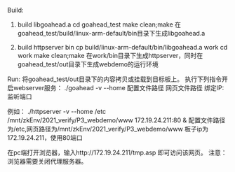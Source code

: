 Build:
1. build libgoahead.a
cd goahead_test
make clean;make
在goahead_test/build/linux-arm-default/bin目录下生成libgoahead.a

2. build httpserver bin
cp build/linux-arm-default/bin/libgoahead.a work
cd work
make clean;make
在work/bin目录下生成httpserver，同时在goahead_test/out目录下生成webdemo的运行环境

Run:
将goahead_test/out目录下的内容拷贝或挂载到目标板上。
执行下列指令开启webserver服务：
./goahead -v --home 配置文件路径 网页文件路径 绑定IP:监听端口

例如：
./httpserver -v --home /etc /mnt/zkEnv/2021_verify/P3_webdemo/www 172.19.24.211:80 &
配置文件路径为/etc,网页路径为/mnt/zkEnv/2021_verify/P3_webdemo/www 板子ip为172.19.24.211，使用80端口

在pc端打开浏览器，输入http://172.19.24.211/tmp.asp 即可访问该网页。
注意：浏览器需要关闭代理服务器。
